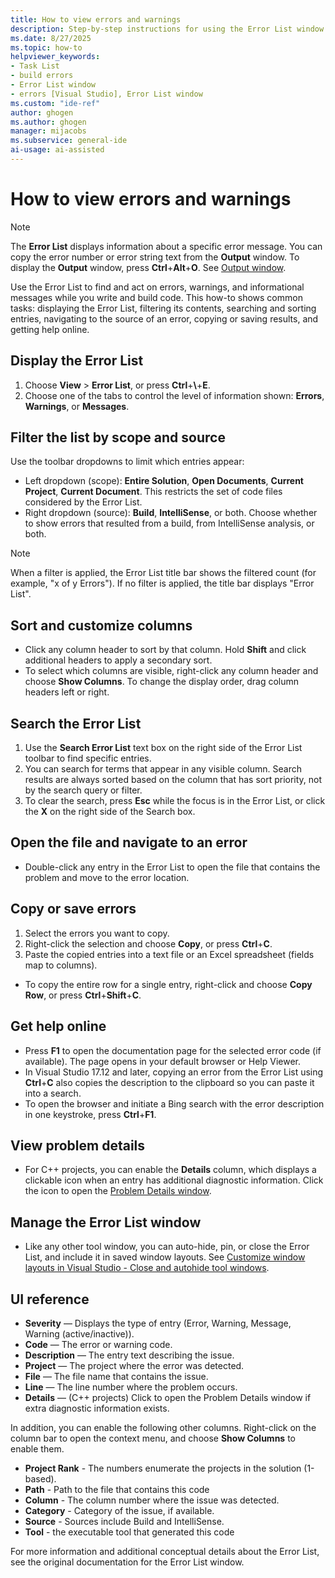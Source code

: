 ```yaml
---
title: How to view errors and warnings
description: Step-by-step instructions for using the Error List window to view, filter, search, navigate, and save errors and warnings in Visual Studio.
ms.date: 8/27/2025
ms.topic: how-to
helpviewer_keywords:
- Task List
- build errors
- Error List window
- errors [Visual Studio], Error List window
ms.custom: "ide-ref"
author: ghogen
ms.author: ghogen
manager: mijacobs
ms.subservice: general-ide
ai-usage: ai-assisted
---
```


# How to view errors and warnings

> [!NOTE]
> The **Error List** displays information about a specific error message. You can copy the error number or error string text from the **Output** window. To display the **Output** window, press **Ctrl**+**Alt**+**O**. See [Output window](output-window.md).

Use the Error List to find and act on errors, warnings, and informational messages while you write and build code. This how-to shows common tasks: displaying the Error List, filtering its contents, searching and sorting entries, navigating to the source of an error, copying or saving results, and getting help online.

## Display the Error List

1. Choose **View** > **Error List**, or press **Ctrl**+**\\**+**E**.
2. Choose one of the tabs to control the level of information shown: **Errors**, **Warnings**, or **Messages**.

## Filter the list by scope and source

Use the toolbar dropdowns to limit which entries appear:

- Left dropdown (scope): **Entire Solution**, **Open Documents**, **Current Project**, **Current Document**. This restricts the set of code files considered by the Error List.
- Right dropdown (source): **Build**, **IntelliSense**, or both. Choose whether to show errors that resulted from a build, from IntelliSense analysis, or both.

> [!NOTE]
> When a filter is applied, the Error List title bar shows the filtered count (for example, "x of y Errors"). If no filter is applied, the title bar displays "Error List".

## Sort and customize columns

- Click any column header to sort by that column. Hold **Shift** and click additional headers to apply a secondary sort.
- To select which columns are visible, right-click any column header and choose **Show Columns**. To change the display order, drag column headers left or right.

## Search the Error List

1. Use the **Search Error List** text box on the right side of the Error List toolbar to find specific entries.
2. You can search for terms that appear in any visible column. Search results are always sorted based on the column that has sort priority, not by the search query or filter.
3. To clear the search, press **Esc** while the focus is in the Error List, or click the **X** on the right side of the Search box.

## Open the file and navigate to an error

- Double-click any entry in the Error List to open the file that contains the problem and move to the error location.

## Copy or save errors

1. Select the errors you want to copy.
2. Right-click the selection and choose **Copy**, or press **Ctrl**+**C**.
3. Paste the copied entries into a text file or an Excel spreadsheet (fields map to columns).

- To copy the entire row for a single entry, right-click and choose **Copy Row**, or press **Ctrl**+**Shift**+**C**.

## Get help online

- Press **F1** to open the documentation page for the selected error code (if available). The page opens in your default browser or Help Viewer.
- In Visual Studio 17.12 and later, copying an error from the Error List using **Ctrl**+**C** also copies the description to the clipboard so you can paste it into a search.
- To open the browser and initiate a Bing search with the error description in one keystroke, press **Ctrl**+**F1**.

## View problem details

- For C++ projects, you can enable the **Details** column, which displays a clickable icon when an entry has additional diagnostic information. Click the icon to open the [Problem Details window](reference/problem-details-window.md).

## Manage the Error List window

- Like any other tool window, you can auto-hide, pin, or close the Error List, and include it in saved window layouts. See [Customize window layouts in Visual Studio - Close and autohide tool windows](customizing-window-layouts-in-visual-studio.md#close-and-autohide-tool-windows).

## UI reference

- **Severity** — Displays the type of entry (Error, Warning, Message, Warning (active/inactive)).
- **Code** — The error or warning code.
- **Description** — The entry text describing the issue.
- **Project** — The project where the error was detected.
- **File** — The file name that contains the issue.
- **Line** — The line number where the problem occurs.
- **Details** — (C++ projects) Click to open the Problem Details window if extra diagnostic information exists.

In addition, you can enable the following other columns. Right-click on the column bar to open the context menu, and choose **Show Columns** to enable them.

- **Project Rank** - The numbers enumerate the projects in the solution (1-based).
- **Path** - Path to the file that contains this code
- **Column** - The column number where the issue was detected.
- **Category** - Category of the issue, if available.
- **Source** -  Sources include Build and IntelliSense.
- **Tool** - the executable tool that generated this code

For more information and additional conceptual details about the Error List, see the original documentation for the Error List window.
